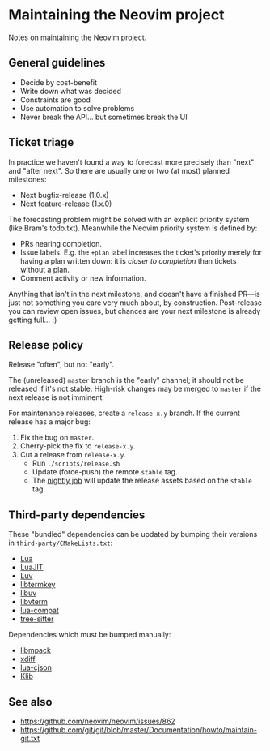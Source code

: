 Maintaining the Neovim project
==============================

Notes on maintaining the Neovim project.

General guidelines
------------------

* Decide by cost-benefit
* Write down what was decided
* Constraints are good
* Use automation to solve problems
* Never break the API... but sometimes break the UI

Ticket triage
-------------

In practice we haven't found a way to forecast more precisely than "next" and
"after next". So there are usually one or two (at most) planned milestones:

- Next bugfix-release (1.0.x)
- Next feature-release (1.x.0)

The forecasting problem might be solved with an explicit priority system (like
Bram's todo.txt). Meanwhile the Neovim priority system is defined by:

- PRs nearing completion.
- Issue labels. E.g. the `+plan` label increases the ticket's priority merely
  for having a plan written down: it is _closer to completion_ than tickets
  without a plan.
- Comment activity or new information.

Anything that isn't in the next milestone, and doesn't have a finished PR—is
just not something you care very much about, by construction. Post-release you
can review open issues, but chances are your next milestone is already getting
full... :)

Release policy
--------------

Release "often", but not "early".

The (unreleased) `master` branch is the "early" channel; it should not be
released if it's not stable. High-risk changes may be merged to `master` if
the next release is not imminent.

For maintenance releases, create a `release-x.y` branch. If the current release
has a major bug:

1. Fix the bug on `master`.
2. Cherry-pick the fix to `release-x.y`.
3. Cut a release from `release-x.y`.
    - Run `./scripts/release.sh`
    - Update (force-push) the remote `stable` tag.
    - The [nightly job](https://github.com/neovim/bot-ci/blob/master/ci/nightly.sh)
      will update the release assets based on the `stable` tag.

Third-party dependencies
--------------

These "bundled" dependencies can be updated by bumping their versions in `third-party/CMakeLists.txt`:
  - [Lua](https://www.lua.org/download.html)
  - [LuaJIT](https://github.com/LuaJIT/LuaJIT)
  - [Luv](https://github.com/luvit/luv)
  - [libtermkey](https://github.com/neovim/libtermkey)
  - [libuv](https://github.com/libuv/libuv)
  - [libvterm](http://www.leonerd.org.uk/code/libvterm/)
  - [lua-compat](https://github.com/keplerproject/lua-compat-5.3)
  - [tree-sitter](https://github.com/tree-sitter/tree-sitter)

Dependencies which must be bumped manually:
  - [libmpack](https://github.com/libmpack/libmpack)
  - [xdiff](https://github.com/git/git/tree/master/xdiff)
  - [lua-cjson](https://github.com/openresty/lua-cjson)
  - [Klib](https://github.com/attractivechaos/klib)

See also
--------

- https://github.com/neovim/neovim/issues/862
- https://github.com/git/git/blob/master/Documentation/howto/maintain-git.txt
